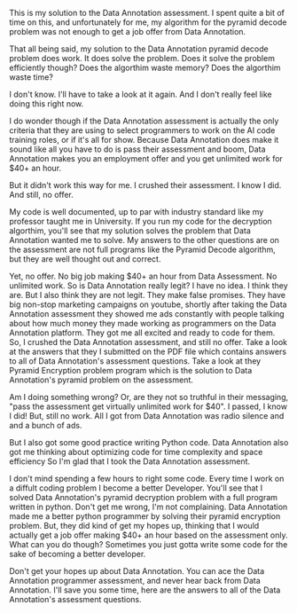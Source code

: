 This is my solution to the Data Annotation assessment. I spent quite a bit of time on this, and unfortunately for me, my 
algorithm for the pyramid decode problem was not enough to get a job offer from Data Annotation. 

That all being said, my solution to the Data Annotation pyramid decode problem does work. It does solve the problem. 
Does it solve the problem efficiently though? Does the algorthim waste memory? Does the algorthim waste time?

I don't know. I'll have to take a look at it again. And I don't really feel like doing this right now.

I do wonder though if the Data Annotation assessment is actually the only criteria that they are using to select 
programmers to work on the AI code training roles, or if it's all for show. Because Data Annotation 
does make it sound like all you have to do is pass their assessment and boom, 
Data Annotation makes you an employment offer and you get unlimited work for $40+ an hour. 

But it didn't work this way for me. I crushed their assessment. I know I did. And still, no offer.

My code is well documented, up to par with industry standard like my professor taught me in University. 
If you run my code for the decryption algorthim, you'll see that my solution solves the problem
that Data Annotation wanted me to solve. My answers to the other questions are on the assessment are not 
full programs like the Pyramid Decode algorithm, but they are well thought out and correct. 

Yet, no offer. No big job making $40+ an hour from Data Assessment. No unlimited work. 
So is Data Annotation really legit? I have no idea. I think they are. 
But I also think they are not legit. They make false promises. They have big non-stop marketing campaigns on youtube, 
shortly after taking the Data Annotation assessment they showed me ads constantly with people talking about
how much money they made working as programmers on the Data Annotation platform. 
They got me all excited and ready to code for them. So, I crushed the Data Annotation assessment, and still no offer.
Take a look at the answers that they I submitted on the PDF file which contains answers to all of 
Data Annotation's assessment questions. Take a look at they Pyramid Encryption problem 
program which is the solution to Data Annotation's pyramid problem on the assessment. 

Am I doing something wrong? Or, are they not so truthful in their messaging, 
"pass the assessment get virtually unlimited work for $40".
I passed, I know I did! But, still no work. 
All I got from Data Annotation was radio silence and and a bunch of ads. 

But I also got some good practice writing Python code. 
Data Annotation also got me thinking about optimizing code for time complexity and space efficiency 
So I'm glad that I took the Data Annotation assessment. 

I don't mind spending a few hours to right some code. Every time I work on a diffult coding problem I become a better Developer. 
You'll see that I solved Data Annotation's pyramid decryption problem with a full program written in python. 
Don't get me wrong, I'm not complaining. Data Annotation made me a better python programmer by solving their pyramid encryption problem.
But, they did kind of get my hopes up, thinking that I would actually get a job offer making $40+ an hour based on the assessment only.
What can you do though? Sometimes you just gotta write some code for the sake of becoming a better developer. 

Don't get your hopes up about Data Annotation. 
You can ace the Data Annotation programmer assessment, and never hear back from Data Annotation. 
I'll save you some time, here are the answers to all of the Data Annotation's assessment questions. 

